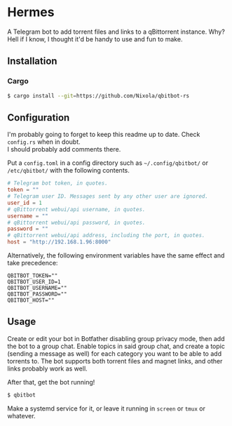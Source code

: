 Hermes
======

A Telegram bot to add torrent files and links to a qBittorrent instance. Why? Hell if I know, I thought it'd be handy to use and fun to make.

Installation
------------

### Cargo

```bash
$ cargo install --git=https://github.com/Nixola/qbitbot-rs
```

Configuration
-------------

I'm probably going to forget to keep this readme up to date. Check `config.rs` when in doubt.  
I should probably add comments there.

Put a `config.toml` in a config directory such as `~/.config/qbitbot/` or `/etc/qbitbot/` with the following contents.

```toml
# Telegram bot token, in quotes.
token = ""
# Telegram user ID. Messages sent by any other user are ignored.
user_id = 1
# qBittorrent webui/api username, in quotes.
username = ""
# qBittorrent webui/api password, in quotes.
password = ""
# qBittorrent webui/api address, including the port, in quotes.
host = "http://192.168.1.96:8000"
```

Alternatively, the following environment variables have the same effect and take precedence:
```shell
QBITBOT_TOKEN=""
QBITBOT_USER_ID=1
QBITBOT_USERNAME=""
QBITBOT_PASSWORD=""
QBITBOT_HOST=""
```

Usage
-----

Create or edit your bot in Botfather disabling group privacy mode, then add the bot to a group chat. Enable topics in said group chat, and create a topic (sending a message as well) for each category you want to be able to add torrents to. The bot supports both torrent files and magnet links, and other links probably work as well.

After that, get the bot running!
```bash
$ qbitbot
```
Make a systemd service for it, or leave it running in `screen` or `tmux` or whatever.
